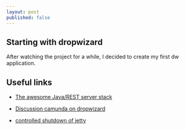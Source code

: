 ```yaml
---
layout: post
published: false
---
```


## Starting with dropwizard

After watching the project for a while, I decided to create my first dw application.

## Useful links

* [The awesome Java/REST server stack](https://www.openshift.com/blogs/day-13-dropwizard-the-awesome-java-rest-server-stack)

* [Discussion camunda on dropwizard](https://groups.google.com/forum/#!topic/camunda-bpm-users/YXoH1LaWMGQ)

* [controlled shutdown of jetty](http://eureka.ykyuen.info/2010/07/26/jetty-stop-a-jetty-server-by-command/)